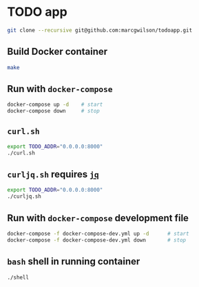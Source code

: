 # TODO app
```bash
git clone --recursive git@github.com:marcgwilson/todoapp.git
```

## Build Docker container
```bash
make
```

## Run with `docker-compose`    
```bash
docker-compose up -d    # start
docker-compose down     # stop
```

## `curl.sh`
```bash
export TODO_ADDR="0.0.0.0:8000"
./curl.sh
```

## `curljq.sh` requires [**`jq`**](https://stedolan.github.io/jq/)  
```bash
export TODO_ADDR="0.0.0.0:8000"
./curljq.sh
```

## Run with `docker-compose` development file
```bash
docker-compose -f docker-compose-dev.yml up -d      # start
docker-compose -f docker-compose-dev.yml down       # stop
```

## `bash` shell in running container
```bash
./shell
```
